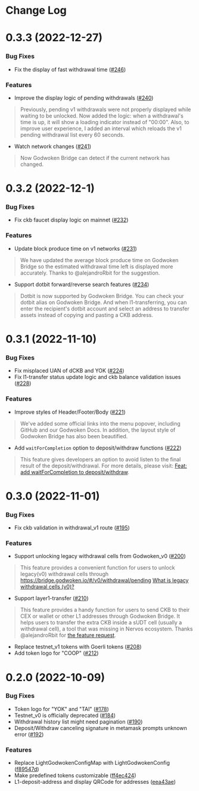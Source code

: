# Change Log

# 0.3.3 (2022-12-27)

### Bug Fixes
* Fix the display of fast withdrawal time ([#246](https://github.com/godwokenrises/light-godwoken/pull/246))

### Features
* Improve the display logic of pending withdrawals  ([#240](https://github.com/godwokenrises/light-godwoken/pull/240))
> Previously, pending v1 withdrawals were not properly displayed while waiting to be unlocked. Now added the logic: when a withdrawal's time is up, it will show a loading indicator instead of "00:00". Also, to improve user experience, I added an interval which reloads the v1 pending withdrawal list every 60 seconds.

* Watch network changes ([#241](https://github.com/godwokenrises/light-godwoken/pull/241))
> Now Godwoken Bridge can detect if the current network has changed.


# 0.3.2 (2022-12-1)

### Bug Fixes
* Fix ckb faucet display logic on mainnet ([#232](https://github.com/godwokenrises/light-godwoken/pull/232))

### Features
* Update block produce time on v1 networks ([#231](https://github.com/godwokenrises/light-godwoken/pull/231))
> We have updated the average block produce time on Godwoken Bridge so the estimated withdrawal time left is displayed more accurately. Thanks to @alejandroRbit for the suggestion.

* Support dotbit forward/reverse search features ([#234](https://github.com/godwokenrises/light-godwoken/pull/234))
> Dotbit is now supported by Godwoken Bridge. You can check your dotbit alias on Godwoken Bridge. And when l1-transferring, you can enter the recipient's dotbit account and select an address to transfer assets instead of copying and pasting a CKB address.


# 0.3.1 (2022-11-10)

### Bug Fixes
* Fix misplaced UAN of dCKB and YOK ([#224](https://github.com/godwokenrises/light-godwoken/pull/224)) 
* Fix l1-transfer status update logic and ckb balance validation issues ([#228](https://github.com/godwokenrises/light-godwoken/pull/228))  

### Features
* Improve styles of Header/Footer/Body ([#221](https://github.com/godwokenrises/light-godwoken/pull/221))
> We've added some official links into the menu popover, including GitHub and our Godwoken Docs.
> In addition, the layout style of Godwoken Bridge has also been beautified.

* Add `waitForCompletion` option to deposit/withdraw functions ([#222](https://github.com/godwokenrises/light-godwoken/pull/222))
> This feature gives developers an option to avoid listen to the final result of the deposit/withdrawal.
> For more details, please visit: [Feat: add waitForCompletion to deposit/withdraw](https://github.com/godwokenrises/light-godwoken/pull/222).


# 0.3.0 (2022-11-01)

### Bug Fixes
* Fix ckb validation in withdrawal_v1 route ([#195](https://github.com/godwokenrises/light-godwoken/issues/195))

### Features
* Support unlocking legacy withdrawal cells from Godwoken_v0 ([#200](https://github.com/godwokenrises/light-godwoken/pull/200))
> This feature provides a convenient function for users to unlock legacy(v0) withdrawal cells through https://bridge.godwoken.io/#/v0/withdrawal/pending
> [What is legacy withdrawal cells (v0)?](https://github.com/godwokenrises/godwoken/blob/develop/docs/deposit_and_withdrawal.md#legacy-withdrawal-cells-v0)

* Support layer1-transfer ([#210](https://github.com/godwokenrises/light-godwoken/pull/210))
> This feature provides a handy function for users to send CKB to their CEX or wallet or other L1 addresses through Godwoken Bridge. It helps users to transfer the extra CKB inside a sUDT cell (usually a withdrawal cell), a tool that was missing in Nervos ecosystem.
> Thanks @alejandroRbit for [the feature request](https://github.com/godwokenrises/light-godwoken/issues/189).

* Replace testnet_v1 tokens with Goerli tokens ([#208](https://github.com/godwokenrises/light-godwoken/pull/208))
* Add token logo for "COOP" ([#212](https://github.com/godwokenrises/light-godwoken/pull/212))


# 0.2.0 (2022-10-09)

### Bug Fixes
* Token logo for "YOK" and "TAI" ([#178](https://github.com/nervosnetwork/light-godwoken/issues/178))
* Testnet_v0 is officially deprecated ([#184](https://github.com/nervosnetwork/light-godwoken/issues/184))
* Withdrawal history list might need pagination ([#190](https://github.com/nervosnetwork/light-godwoken/issues/190))
* Deposit/Withdraw canceling signature in metamask prompts unknown error ([#192](https://github.com/nervosnetwork/light-godwoken/issues/192))

### Features
* Replace LightGodwokenConfigMap with LightGodwokenConfig ([f89547d](https://github.com/nervosnetwork/light-godwoken/commits/f89547df037cd6eebe04330ec23edb36db44a47c))
* Make predefined tokens customizable ([ff4ec424](https://github.com/nervosnetwork/light-godwoken/commits/ff4ec4246d73611a079f7c899453089c8fe54ae7))
* L1-deposit-address and display QRCode for addresses ([eea43ae](https://github.com/nervosnetwork/light-godwoken/commit/eea43aef0fd6a725a90978ceeb4d9d962e4adfcd))
